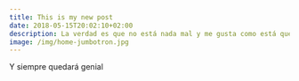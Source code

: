 ```yaml
---
title: This is my new post
date: 2018-05-15T20:02:10+02:00
description: La verdad es que no está nada mal y me gusta como está quedando
image: /img/home-jumbotron.jpg
---
```

Y siempre quedará genial
